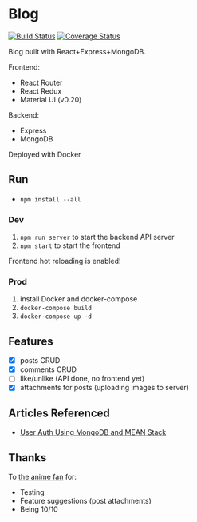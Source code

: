 # Blog

[![Build Status](https://travis-ci.org/billhanyu/blog.svg?branch=master)](https://travis-ci.org/billhanyu/blog)
[![Coverage Status](https://coveralls.io/repos/github/billhanyu/blog/badge.svg?branch=master)](https://coveralls.io/github/billhanyu/blog?branch=master)

Blog built with React+Express+MongoDB.

Frontend:
- React Router
- React Redux
- Material UI (v0.20)

Backend:
- Express
- MongoDB

Deployed with Docker

## Run

- `npm install --all`

### Dev

1. `npm run server` to start the backend API server
2. `npm start` to start the frontend

Frontend hot reloading is enabled!

### Prod

1. install Docker and docker-compose
2. `docker-compose build`
3. `docker-compose up -d`

## Features

- [x] posts CRUD
- [x] comments CRUD
- [ ] like/unlike (API done, no frontend yet)
- [x] attachments for posts (uploading images to server)

## Articles Referenced

- [User Auth Using MongoDB and MEAN Stack](https://www.sitepoint.com/user-authentication-mean-stack/)

## Thanks

To [the anime fan](https://github.com/Lucytheanimefan) for:

- Testing
- Feature suggestions (post attachments)
- Being 10/10